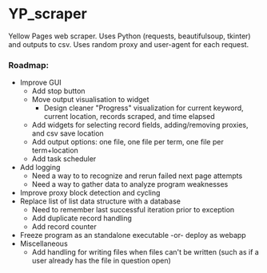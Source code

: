 # YP_scraper  
Yellow Pages web scraper. Uses Python (requests, beautifulsoup, tkinter) and outputs to csv. Uses random proxy and user-agent for each request.

### Roadmap:
* Improve GUI
  * Add stop button
  * Move output visualisation to widget
    * Design cleaner "Progress" visualization for current keyword, current location, records scraped, and time elapsed
  * Add widgets for selecting record fields, adding/removing proxies, and csv save location
  * Add output options: one file, one file per term, one file per term+location
  * Add task scheduler
* Add logging
  * Need a way to to recognize and rerun failed next page attempts
  * Need a way to gather data to analyze program weaknesses
* Improve proxy block detection and cycling
* Replace list of list data structure with a database
  * Need to remember last successful iteration prior to exception 
  * Add duplicate record handling
  * Add record counter
* Freeze program as an standalone executable -or- deploy as webapp
* Miscellaneous
  * Add handling for writing files when files can't be written (such as if a user already has the file in question open)

